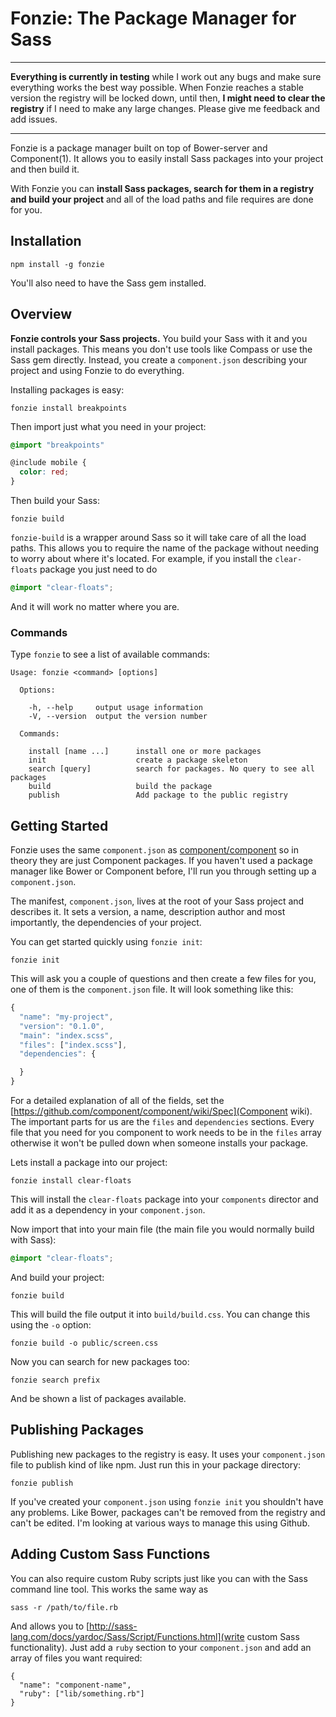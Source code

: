 # Fonzie: The Package Manager for Sass 

---

**Everything is currently in testing** while I work out any bugs and make sure everything works the best
way possible. When Fonzie reaches a stable version the registry will be locked down, until then, **I might
need to clear the registry** if I need to make any large changes. Please give me feedback and add issues.

---

Fonzie is a package manager built on top of Bower-server and Component(1). It allows you to easily install
Sass packages into your project and then build it.

With Fonzie you can **install Sass packages, search for them in a registry and build your project** and all of
the load paths and file requires are done for you.

## Installation

```
npm install -g fonzie
```

You'll also need to have the Sass gem installed.

## Overview

**Fonzie controls your Sass projects.** You build your Sass with it and you install packages. This means you don't
use tools like Compass or use the Sass gem directly. Instead, you create a `component.json` describing your
project and using Fonzie to do everything.

Installing packages is easy:

```
fonzie install breakpoints
```

Then import just what you need in your project:

```scss
@import "breakpoints"

@include mobile {
  color: red;
}
```

Then build your Sass:

```
fonzie build
```

`fonzie-build` is a wrapper around Sass so it will take care of all the load paths. This allows you to require
the name of the package without needing to worry about where it's located. For example, if you install the `clear-floats`
package you just need to do

```scss
@import "clear-floats";
```

And it will work no matter where you are.

### Commands

Type `fonzie` to see a list of available commands:

```
Usage: fonzie <command> [options]

  Options:

    -h, --help     output usage information
    -V, --version  output the version number

  Commands:

    install [name ...]      install one or more packages
    init                    create a package skeleton
    search [query]          search for packages. No query to see all packages
    build                   build the package
    publish                 Add package to the public registry

```

## Getting Started

Fonzie uses the same `component.json` as [component/component](Component) so in theory they are just Component packages. 
If you haven't used a package manager like Bower or Component before, I'll run you through setting up a `component.json`.

The manifest, `component.json`, lives at the root of your Sass project and describes it. It sets a version, a name, description
author and most importantly, the dependencies of your project.

You can get started quickly using `fonzie init`:

```
fonzie init
```

This will ask you a couple of questions and then create a few files for you, one of them is the `component.json` file. It 
will look something like this:

```js
{
  "name": "my-project",
  "version": "0.1.0",
  "main": "index.scss",
  "files": ["index.scss"],
  "dependencies": {

  }
}

```

For a detailed explanation of all of the fields, set the [https://github.com/component/component/wiki/Spec](Component wiki).
The important parts for us are the `files` and `dependencies` sections. Every file that you need for you component
to work needs to be in the `files` array otherwise it won't be pulled down when someone installs your package.

Lets install a package into our project:

```
fonzie install clear-floats
```

This will install the `clear-floats` package into your `components` director and add it as a dependency in your `component.json`.

Now import that into your main file (the main file you would normally build with Sass):

```scss
@import "clear-floats";
```

And build your project:

```
fonzie build
```

This will build the file output it into `build/build.css`. You can change this using the `-o` option:

```
fonzie build -o public/screen.css
```

Now you can search for new packages too:

```
fonzie search prefix
```

And be shown a list of packages available.

## Publishing Packages

Publishing new packages to the registry is easy. It uses your `component.json` file to publish kind of like npm. Just
run this in your package directory:

```
fonzie publish
```

If you've created your `component.json` using `fonzie init` you shouldn't have any problems. Like Bower, packages can't
be removed from the registry and can't be edited. I'm looking at various ways to manage this using Github.


## Adding Custom Sass Functions

You can also require custom Ruby scripts just like you can with the Sass command line tool. This works the same way
as 

```
sass -r /path/to/file.rb
```

And allows you to [http://sass-lang.com/docs/yardoc/Sass/Script/Functions.html](write custom Sass functionality). Just
add a `ruby` section to your `component.json` and add an array of files you want required:

```
{
  "name": "component-name",
  "ruby": ["lib/something.rb"]
}
```

